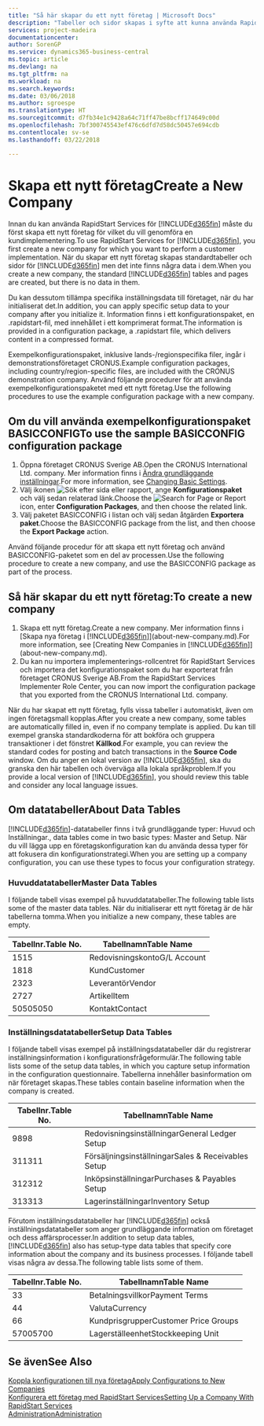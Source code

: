 ```yaml
---
title: "Så här skapar du ett nytt företag | Microsoft Docs"
description: "Tabeller och sidor skapas i syfte att kunna använda RapidStart Services, med de innehåller inga data."
services: project-madeira
documentationcenter: 
author: SorenGP
ms.service: dynamics365-business-central
ms.topic: article
ms.devlang: na
ms.tgt_pltfrm: na
ms.workload: na
ms.search.keywords: 
ms.date: 03/06/2018
ms.author: sgroespe
ms.translationtype: HT
ms.sourcegitcommit: d7fb34e1c9428a64c71ff47be8bcff174649c00d
ms.openlocfilehash: 7bf300745543ef476c6dfd7d58dc50457e694cdb
ms.contentlocale: sv-se
ms.lasthandoff: 03/22/2018

---
```

# <a name="create-a-new-company"></a><span data-ttu-id="73533-103">Skapa ett nytt företag</span><span class="sxs-lookup"><span data-stu-id="73533-103">Create a New Company</span></span>
<span data-ttu-id="73533-104">Innan du kan använda RapidStart Services för [!INCLUDE[d365fin](includes/d365fin_md.md)] måste du först skapa ett nytt företag för vilket du vill genomföra en kundimplementering.</span><span class="sxs-lookup"><span data-stu-id="73533-104">To use RapidStart Services for [!INCLUDE[d365fin](includes/d365fin_md.md)], you first create a new company for which you want to perform a customer implementation.</span></span> <span data-ttu-id="73533-105">När du skapar ett nytt företag skapas standardtabeller och sidor för [!INCLUDE[d365fin](includes/d365fin_md.md)] men det inte finns några data i dem.</span><span class="sxs-lookup"><span data-stu-id="73533-105">When you create a new company, the standard [!INCLUDE[d365fin](includes/d365fin_md.md)] tables and pages are created, but there is no data in them.</span></span>

<span data-ttu-id="73533-106">Du kan dessutom tillämpa specifika inställningsdata till företaget, när du har initialiserat det.</span><span class="sxs-lookup"><span data-stu-id="73533-106">In addition, you can apply specific setup data to your company after you initialize it.</span></span> <span data-ttu-id="73533-107">Information finns i ett konfigurationspaket, en .rapidstart-fil, med innehållet i ett komprimerat format.</span><span class="sxs-lookup"><span data-stu-id="73533-107">The information is provided in a configuration package, a .rapidstart file, which delivers content in a compressed format.</span></span>  

<span data-ttu-id="73533-108">Exempelkonfigurationspaket, inklusive lands-/regionspecifika filer, ingår i demonstrationsföretaget CRONUS.</span><span class="sxs-lookup"><span data-stu-id="73533-108">Example configuration packages, including country/region-specific files, are included with the CRONUS demonstration company.</span></span> <span data-ttu-id="73533-109">Använd följande procedurer för att använda exempelkonfigurationspaketet med ett nytt företag.</span><span class="sxs-lookup"><span data-stu-id="73533-109">Use the following procedures to use the example configuration package with a new company.</span></span>  

## <a name="to-use-the-sample-basicconfig-configuration-package"></a><span data-ttu-id="73533-110">Om du vill använda exempelkonfigurationspaket BASICCONFIG</span><span class="sxs-lookup"><span data-stu-id="73533-110">To use the sample BASICCONFIG configuration package</span></span>  
1. <span data-ttu-id="73533-111">Öppna företaget CRONUS Sverige AB.</span><span class="sxs-lookup"><span data-stu-id="73533-111">Open the CRONUS International Ltd. company.</span></span> <span data-ttu-id="73533-112">Mer information finns i [Ändra grundläggande inställningar](ui-change-basic-settings.md).</span><span class="sxs-lookup"><span data-stu-id="73533-112">For more information, see [Changing Basic Settings](ui-change-basic-settings.md).</span></span>
2. <span data-ttu-id="73533-113">Välj ikonen ![Sök efter sida eller rapport](media/ui-search/search_small.png "Ikonen Sök efter sida eller rapport"), ange **Konfigurationspaket** och välj sedan relaterad länk.</span><span class="sxs-lookup"><span data-stu-id="73533-113">Choose the ![Search for Page or Report](media/ui-search/search_small.png "Search for Page or Report icon") icon, enter **Configuration Packages**, and then choose the related link.</span></span>  
3. <span data-ttu-id="73533-114">Välj paketet BASICCONFIG i listan och välj sedan åtgärden **Exportera paket**.</span><span class="sxs-lookup"><span data-stu-id="73533-114">Choose the BASICCONFIG package from the list, and then choose the **Export Package** action.</span></span>  

<span data-ttu-id="73533-115">Använd följande procedur för att skapa ett nytt företag och använd BASICCONFIG-paketet som en del av processen.</span><span class="sxs-lookup"><span data-stu-id="73533-115">Use the following procedure to create a new company, and use the BASICCONFIG package as part of the process.</span></span>  

## <a name="to-create-a-new-company"></a><span data-ttu-id="73533-116">Så här skapar du ett nytt företag:</span><span class="sxs-lookup"><span data-stu-id="73533-116">To create a new company</span></span>  
1. <span data-ttu-id="73533-117">Skapa ett nytt företag.</span><span class="sxs-lookup"><span data-stu-id="73533-117">Create a new company.</span></span> <span data-ttu-id="73533-118">Mer information finns i [Skapa nya företag i [!INCLUDE[d365fin](includes/d365fin_md.md)]](about-new-company.md).</span><span class="sxs-lookup"><span data-stu-id="73533-118">For more information, see [Creating New Companies in [!INCLUDE[d365fin](includes/d365fin_md.md)]](about-new-company.md).</span></span>
2. <span data-ttu-id="73533-119">Du kan nu importera implementerings-rollcentret för RapidStart Services och importera det konfigurationspaket som du har exporterat från företaget CRONUS Sverige AB.</span><span class="sxs-lookup"><span data-stu-id="73533-119">From the RapidStart Services Implementer Role Center, you can now import the configuration package that you exported from the CRONUS International Ltd. company.</span></span>

<span data-ttu-id="73533-120">När du har skapat ett nytt företag, fylls vissa tabeller i automatiskt, även om ingen företagsmall kopplas.</span><span class="sxs-lookup"><span data-stu-id="73533-120">After you create a new company, some tables are automatically filled in, even if no company template is applied.</span></span> <span data-ttu-id="73533-121">Du kan till exempel granska standardkoderna för att bokföra och gruppera transaktioner i det fönstret **Källkod**.</span><span class="sxs-lookup"><span data-stu-id="73533-121">For example, you can review the standard codes for posting and batch transactions in the **Source Code** window.</span></span> <span data-ttu-id="73533-122">Om du anger en lokal version av [!INCLUDE[d365fin](includes/d365fin_md.md)], ska du granska den här tabellen och överväga alla lokala språkproblem.</span><span class="sxs-lookup"><span data-stu-id="73533-122">If you provide a local version of [!INCLUDE[d365fin](includes/d365fin_md.md)], you should review this table and consider any local language issues.</span></span>

## <a name="about-data-tables"></a><span data-ttu-id="73533-123">Om datatabeller</span><span class="sxs-lookup"><span data-stu-id="73533-123">About Data Tables</span></span>
[!INCLUDE[d365fin](includes/d365fin_md.md)]<span data-ttu-id="73533-124">-datatabeller finns i två grundläggande typer: Huvud och Inställningar.</span><span class="sxs-lookup"><span data-stu-id="73533-124">, data tables come in two basic types: Master and Setup.</span></span> <span data-ttu-id="73533-125">När du vill lägga upp en företagskonfiguration kan du använda dessa typer för att fokusera din konfigurationstrategi.</span><span class="sxs-lookup"><span data-stu-id="73533-125">When you are setting up a company configuration, you can use these types to focus your configuration strategy.</span></span>  

### <a name="master-data-tables"></a><span data-ttu-id="73533-126">Huvuddatatabeller</span><span class="sxs-lookup"><span data-stu-id="73533-126">Master Data Tables</span></span>  
<span data-ttu-id="73533-127">I följande tabell visas exempel på huvuddatatabeller.</span><span class="sxs-lookup"><span data-stu-id="73533-127">The following table lists some of the master data tables.</span></span> <span data-ttu-id="73533-128">När du initialiserar ett nytt företag är de här tabellerna tomma.</span><span class="sxs-lookup"><span data-stu-id="73533-128">When you initialize a new company, these tables are empty.</span></span>  

|<span data-ttu-id="73533-129">Tabellnr.</span><span class="sxs-lookup"><span data-stu-id="73533-129">Table No.</span></span>|<span data-ttu-id="73533-130">Tabellnamn</span><span class="sxs-lookup"><span data-stu-id="73533-130">Table Name</span></span>|  
|-------------------|--------------------|  
|<span data-ttu-id="73533-131">15</span><span class="sxs-lookup"><span data-stu-id="73533-131">15</span></span>|<span data-ttu-id="73533-132">Redovisningskonto</span><span class="sxs-lookup"><span data-stu-id="73533-132">G/L Account</span></span>|  
|<span data-ttu-id="73533-133">18</span><span class="sxs-lookup"><span data-stu-id="73533-133">18</span></span>|<span data-ttu-id="73533-134">Kund</span><span class="sxs-lookup"><span data-stu-id="73533-134">Customer</span></span>|  
|<span data-ttu-id="73533-135">23</span><span class="sxs-lookup"><span data-stu-id="73533-135">23</span></span>|<span data-ttu-id="73533-136">Leverantör</span><span class="sxs-lookup"><span data-stu-id="73533-136">Vendor</span></span>|  
|<span data-ttu-id="73533-137">27</span><span class="sxs-lookup"><span data-stu-id="73533-137">27</span></span>|<span data-ttu-id="73533-138">Artikel</span><span class="sxs-lookup"><span data-stu-id="73533-138">Item</span></span>|  
|<span data-ttu-id="73533-139">5050</span><span class="sxs-lookup"><span data-stu-id="73533-139">5050</span></span>|<span data-ttu-id="73533-140">Kontakt</span><span class="sxs-lookup"><span data-stu-id="73533-140">Contact</span></span>|  

### <a name="setup-data-tables"></a><span data-ttu-id="73533-141">Inställningsdatatabeller</span><span class="sxs-lookup"><span data-stu-id="73533-141">Setup Data Tables</span></span>  
<span data-ttu-id="73533-142">I följande tabell visas exempel på inställningsdatatabeller där du registrerar inställningsinformation i konfigurationsfrågeformulär.</span><span class="sxs-lookup"><span data-stu-id="73533-142">The following table lists some of the setup data tables, in which you capture setup information in the configuration questionnaire.</span></span> <span data-ttu-id="73533-143">Tabellerna innehåller basinformation om när företaget skapas.</span><span class="sxs-lookup"><span data-stu-id="73533-143">These tables contain baseline information when the company is created.</span></span>  

|<span data-ttu-id="73533-144">Tabellnr.</span><span class="sxs-lookup"><span data-stu-id="73533-144">Table No.</span></span>|<span data-ttu-id="73533-145">Tabellnamn</span><span class="sxs-lookup"><span data-stu-id="73533-145">Table Name</span></span>|  
|-------------------|--------------------|  
|<span data-ttu-id="73533-146">98</span><span class="sxs-lookup"><span data-stu-id="73533-146">98</span></span>|<span data-ttu-id="73533-147">Redovisningsinställningar</span><span class="sxs-lookup"><span data-stu-id="73533-147">General Ledger Setup</span></span>|  
|<span data-ttu-id="73533-148">311</span><span class="sxs-lookup"><span data-stu-id="73533-148">311</span></span>|<span data-ttu-id="73533-149">Försäljningsinställningar</span><span class="sxs-lookup"><span data-stu-id="73533-149">Sales & Receivables Setup</span></span>|  
|<span data-ttu-id="73533-150">312</span><span class="sxs-lookup"><span data-stu-id="73533-150">312</span></span>|<span data-ttu-id="73533-151">Inköpsinställningar</span><span class="sxs-lookup"><span data-stu-id="73533-151">Purchases & Payables Setup</span></span>|  
|<span data-ttu-id="73533-152">313</span><span class="sxs-lookup"><span data-stu-id="73533-152">313</span></span>|<span data-ttu-id="73533-153">Lagerinställningar</span><span class="sxs-lookup"><span data-stu-id="73533-153">Inventory Setup</span></span>|  

<span data-ttu-id="73533-154">Förutom inställningsdatatabeller har [!INCLUDE[d365fin](includes/d365fin_md.md)] också inställningsdatatabeller som anger grundläggande information om företaget och dess affärsprocesser.</span><span class="sxs-lookup"><span data-stu-id="73533-154">In addition to setup data tables, [!INCLUDE[d365fin](includes/d365fin_md.md)] also has setup-type data tables that specify core information about the company and its business processes.</span></span> <span data-ttu-id="73533-155">I följande tabell visas några av dessa.</span><span class="sxs-lookup"><span data-stu-id="73533-155">The following table lists some of them.</span></span>  

|<span data-ttu-id="73533-156">Tabellnr.</span><span class="sxs-lookup"><span data-stu-id="73533-156">Table No.</span></span>|<span data-ttu-id="73533-157">Tabellnamn</span><span class="sxs-lookup"><span data-stu-id="73533-157">Table Name</span></span>|  
|-------------------|--------------------|  
|<span data-ttu-id="73533-158">3</span><span class="sxs-lookup"><span data-stu-id="73533-158">3</span></span>|<span data-ttu-id="73533-159">Betalningsvillkor</span><span class="sxs-lookup"><span data-stu-id="73533-159">Payment Terms</span></span>|  
|<span data-ttu-id="73533-160">4</span><span class="sxs-lookup"><span data-stu-id="73533-160">4</span></span>|<span data-ttu-id="73533-161">Valuta</span><span class="sxs-lookup"><span data-stu-id="73533-161">Currency</span></span>|  
|<span data-ttu-id="73533-162">6</span><span class="sxs-lookup"><span data-stu-id="73533-162">6</span></span>|<span data-ttu-id="73533-163">Kundprisgrupper</span><span class="sxs-lookup"><span data-stu-id="73533-163">Customer Price Groups</span></span>|  
|<span data-ttu-id="73533-164">5700</span><span class="sxs-lookup"><span data-stu-id="73533-164">5700</span></span>|<span data-ttu-id="73533-165">Lagerställeenhet</span><span class="sxs-lookup"><span data-stu-id="73533-165">Stockkeeping Unit</span></span>|

  

## <a name="see-also"></a><span data-ttu-id="73533-166">Se även</span><span class="sxs-lookup"><span data-stu-id="73533-166">See Also</span></span>  
[<span data-ttu-id="73533-167">Koppla konfigurationen till nya företag</span><span class="sxs-lookup"><span data-stu-id="73533-167">Apply Configurations to New Companies</span></span>](admin-apply-configuration-to-new-companies.md)  
[<span data-ttu-id="73533-168">Konfigurera ett företag med RapidStart Services</span><span class="sxs-lookup"><span data-stu-id="73533-168">Setting Up a Company With RapidStart Services</span></span>](admin-set-up-a-company-with-rapidstart.md)  
[<span data-ttu-id="73533-169">Administration</span><span class="sxs-lookup"><span data-stu-id="73533-169">Administration</span></span>](admin-setup-and-administration.md)

